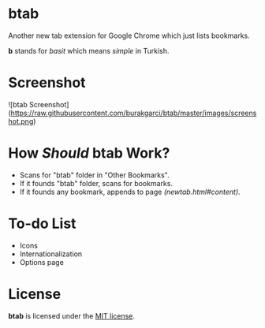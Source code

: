# btab

Another new tab extension for Google Chrome which just lists bookmarks.

**b** stands for _basit_ which means _simple_ in Turkish.

# Screenshot
![btab Screenshot]
(https://raw.githubusercontent.com/burakgarci/btab/master/images/screenshot.png)

# How *Should* btab Work?

- Scans for "btab" folder in "Other Bookmarks".
- If it founds "btab" folder, scans for bookmarks.
- If it founds any bookmark, appends to page *(newtab.html#content)*.

# To-do List
- Icons
- Internationalization
- Options page

# License

**btab** is licensed under the [MIT license](http://www.opensource.org/licenses/mit-license.php).
